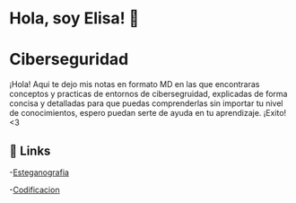 
# Hola, soy Elisa! 👋


# Ciberseguridad

¡Hola! Aqui te dejo mis notas en formato MD en las que encontraras conceptos y practicas de entornos de cibersegruidad, explicadas de forma concisa y detalladas para que puedas comprenderlas sin importar tu nivel de conocimientos, espero puedan serte de ayuda en tu aprendizaje. ¡Exito! <3


## 🔗 Links


-[Esteganografia](https://github.com/Elisaelias02/Cibersegruidad/blob/main/NOTAS/ESTEGANOGRAFIA.md)


-[Codificacion](https://github.com/Elisaelias02/Cibersegruidad/blob/main/NOTAS/CODIFICACIONES.md)

